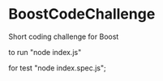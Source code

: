 # BoostCodeChallenge
Short coding challenge for Boost

to run "node index.js"

for test "node index.spec.js";
